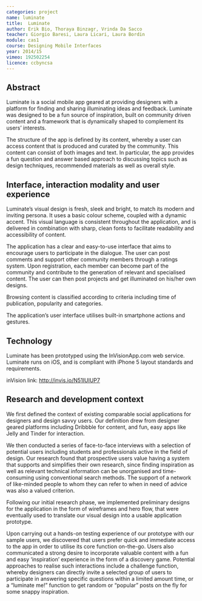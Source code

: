 ```yaml
---
categories: project
name: luminate
title:  Luminate
author: Erik Bio, Thoraya Binzagr, Vrinda Da Sacco
teacher: Giorgio Baresi, Laura Licari, Laura Bordin
module: cas1
course: Designing Mobile Interfaces
year: 2014/15
vimeo: 192502254
licence: ccbyncsa
---
```

## Abstract

Luminate is a social mobile app geared at providing designers with a platform for finding and sharing illuminating ideas and feedback. Luminate was designed to be a fun source of inspiration, built on community driven content and a framework that is dynamically shaped to complement its users’ interests. 

The structure of the app is defined by its content, whereby a user can access content that is produced and curated by the community. This content can consist of both images and text. In particular, the app provides a fun question and answer based approach to discussing topics such as design techniques, recommended materials as well as overall style. 


## Interface, interaction modality and user experience	

Luminate’s visual design is fresh, sleek and bright, to match its modern and inviting persona. It uses a basic colour scheme, coupled with a dynamic accent. This visual language is consistent throughout the application, and is delivered in combination with sharp, clean fonts to facilitate readability and accessibility of content.

The application has a clear and easy-to-use interface that aims to encourage users to participate in the dialogue. The user can post comments and support other community members through a ratings system. Upon registration, each member can become part of the community and contribute to the generation of relevant and specialised content. The user can then post projects and get illuminated on his/her own designs.

Browsing content is classified according to criteria including time of publication, popularity and categories.

The application’s user interface utilises built-in smartphone actions and gestures. 


## Technology	
Luminate has been prototyped using the InVisionApp.com web service.
Luminate runs on iOS, and is compliant with iPhone 5 layout standards and requirements.

inVision link: http://invis.io/N51IUIUP7


## Research and development context

We first defined the context of existing comparable social applications for designers and design savvy users. Our definition drew from designer geared platforms including Dribbble for content, and fun, easy apps like Jelly and Tinder for interaction. 

We then conducted a series of face-to-face interviews with a selection of potential users including students and professionals active in the field of design. Our research found that prospective users value having a system that supports and simplifies their own research, since finding inspiration as well as relevant technical information can be unorganised and time-consuming using conventional search methods. The support of a network of like-minded people to whom they can refer to when in need of advice was also a valued criterion. 

Following our initial research phase, we implemented preliminary designs for the application in the form of wireframes and hero flow, that were eventually used to translate our visual design into a usable application prototype.

Upon carrying out a hands-on testing experience of our prototype with our sample users, we discovered that  users prefer quick and immediate access to the app in order to utilise its core function on-the-go. Users also communicated a strong desire to incorporate valuable content with a fun and easy ‘inspiration’ experience in the form of a discovery game. Potential approaches to realise such interactions include a challenge function, whereby designers can directly invite a selected group of users to participate in answering specific questions within a limited amount time, or a “luminate me!” function to get random or “popular” posts on the fly for some snappy inspiration.